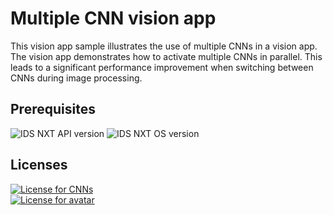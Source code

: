 # Multiple CNN vision app

This vision app sample illustrates the use of multiple CNNs in a vision app.
The vision app demonstrates how to activate multiple CNNs in parallel. This leads to a significant performance improvement when switching between CNNs during image processing.

## Prerequisites
![IDS NXT API version](https://img.shields.io/badge/NXT_API-v2.6.0-008A96.svg)  ![IDS NXT OS version](https://img.shields.io/badge/NXT_OS-v2.6.x-008A96.svg)

## Licenses
[![License for CNNs](https://img.shields.io/badge/License_for_CNNs-Apache_License-lightgrey.svg)](https://github.com/tensorflow/models/blob/master/LICENSE)  
[![License for avatar](https://img.shields.io/badge/License_for_avatar-Flaticon-lightgrey.svg)](https://www.flaticon.com/free-icons/network)
